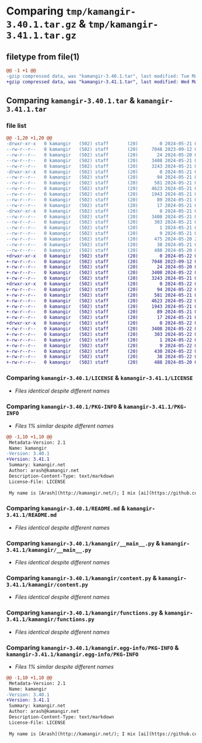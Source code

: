 # Comparing `tmp/kamangir-3.40.1.tar.gz` & `tmp/kamangir-3.41.1.tar.gz`

## filetype from file(1)

```diff
@@ -1 +1 @@
-gzip compressed data, was "kamangir-3.40.1.tar", last modified: Tue May 21 02:53:18 2024, max compression
+gzip compressed data, was "kamangir-3.41.1.tar", last modified: Wed May 22 02:19:10 2024, max compression
```

## Comparing `kamangir-3.40.1.tar` & `kamangir-3.41.1.tar`

### file list

```diff
@@ -1,20 +1,20 @@
-drwxr-xr-x   0 kamangir   (502) staff       (20)        0 2024-05-21 02:53:18.876500 kamangir-3.40.1/
--rw-r--r--   0 kamangir   (502) staff       (20)     7048 2023-09-12 02:58:40.000000 kamangir-3.40.1/LICENSE
--rw-r--r--   0 kamangir   (502) staff       (20)       24 2024-05-20 04:50:43.000000 kamangir-3.40.1/MANIFEST.in
--rw-r--r--   0 kamangir   (502) staff       (20)     3408 2024-05-21 02:53:18.875905 kamangir-3.40.1/PKG-INFO
--rw-r--r--   0 kamangir   (502) staff       (20)     3243 2024-05-21 02:52:53.000000 kamangir-3.40.1/README.md
-drwxr-xr-x   0 kamangir   (502) staff       (20)        0 2024-05-21 02:53:18.873636 kamangir-3.40.1/kamangir/
--rw-r--r--   0 kamangir   (502) staff       (20)       94 2024-05-21 02:53:15.000000 kamangir-3.40.1/kamangir/__init__.py
--rw-r--r--   0 kamangir   (502) staff       (20)      581 2024-05-21 02:51:14.000000 kamangir-3.40.1/kamangir/__main__.py
--rw-r--r--   0 kamangir   (502) staff       (20)     4623 2024-05-21 02:51:34.000000 kamangir-3.40.1/kamangir/content.py
--rw-r--r--   0 kamangir   (502) staff       (20)     1943 2024-05-21 02:51:14.000000 kamangir-3.40.1/kamangir/functions.py
--rw-r--r--   0 kamangir   (502) staff       (20)       89 2024-05-21 02:51:14.000000 kamangir-3.40.1/kamangir/logger.py
--rw-r--r--   0 kamangir   (502) staff       (20)       17 2024-05-21 02:51:14.000000 kamangir-3.40.1/kamangir/urls.py
-drwxr-xr-x   0 kamangir   (502) staff       (20)        0 2024-05-21 02:53:18.875432 kamangir-3.40.1/kamangir.egg-info/
--rw-r--r--   0 kamangir   (502) staff       (20)     3408 2024-05-21 02:53:18.000000 kamangir-3.40.1/kamangir.egg-info/PKG-INFO
--rw-r--r--   0 kamangir   (502) staff       (20)      303 2024-05-21 02:53:18.000000 kamangir-3.40.1/kamangir.egg-info/SOURCES.txt
--rw-r--r--   0 kamangir   (502) staff       (20)        1 2024-05-21 02:53:18.000000 kamangir-3.40.1/kamangir.egg-info/dependency_links.txt
--rw-r--r--   0 kamangir   (502) staff       (20)        9 2024-05-21 02:53:18.000000 kamangir-3.40.1/kamangir.egg-info/top_level.txt
--rw-r--r--   0 kamangir   (502) staff       (20)      475 2024-05-20 22:39:45.000000 kamangir-3.40.1/requirements.txt
--rw-r--r--   0 kamangir   (502) staff       (20)       38 2024-05-21 02:53:18.876599 kamangir-3.40.1/setup.cfg
--rw-r--r--   0 kamangir   (502) staff       (20)      488 2024-05-20 01:29:24.000000 kamangir-3.40.1/setup.py
+drwxr-xr-x   0 kamangir   (502) staff       (20)        0 2024-05-22 02:19:10.723890 kamangir-3.41.1/
+-rw-r--r--   0 kamangir   (502) staff       (20)     7048 2023-09-12 02:58:40.000000 kamangir-3.41.1/LICENSE
+-rw-r--r--   0 kamangir   (502) staff       (20)       24 2024-05-20 04:50:43.000000 kamangir-3.41.1/MANIFEST.in
+-rw-r--r--   0 kamangir   (502) staff       (20)     3408 2024-05-22 02:19:10.723425 kamangir-3.41.1/PKG-INFO
+-rw-r--r--   0 kamangir   (502) staff       (20)     3243 2024-05-21 02:52:53.000000 kamangir-3.41.1/README.md
+drwxr-xr-x   0 kamangir   (502) staff       (20)        0 2024-05-22 02:19:10.720869 kamangir-3.41.1/kamangir/
+-rw-r--r--   0 kamangir   (502) staff       (20)       94 2024-05-22 02:19:04.000000 kamangir-3.41.1/kamangir/__init__.py
+-rw-r--r--   0 kamangir   (502) staff       (20)      581 2024-05-21 02:51:14.000000 kamangir-3.41.1/kamangir/__main__.py
+-rw-r--r--   0 kamangir   (502) staff       (20)     4623 2024-05-22 02:18:49.000000 kamangir-3.41.1/kamangir/content.py
+-rw-r--r--   0 kamangir   (502) staff       (20)     1943 2024-05-21 02:51:14.000000 kamangir-3.41.1/kamangir/functions.py
+-rw-r--r--   0 kamangir   (502) staff       (20)       89 2024-05-21 02:51:14.000000 kamangir-3.41.1/kamangir/logger.py
+-rw-r--r--   0 kamangir   (502) staff       (20)       17 2024-05-21 02:51:14.000000 kamangir-3.41.1/kamangir/urls.py
+drwxr-xr-x   0 kamangir   (502) staff       (20)        0 2024-05-22 02:19:10.722896 kamangir-3.41.1/kamangir.egg-info/
+-rw-r--r--   0 kamangir   (502) staff       (20)     3408 2024-05-22 02:19:10.000000 kamangir-3.41.1/kamangir.egg-info/PKG-INFO
+-rw-r--r--   0 kamangir   (502) staff       (20)      303 2024-05-22 02:19:10.000000 kamangir-3.41.1/kamangir.egg-info/SOURCES.txt
+-rw-r--r--   0 kamangir   (502) staff       (20)        1 2024-05-22 02:19:10.000000 kamangir-3.41.1/kamangir.egg-info/dependency_links.txt
+-rw-r--r--   0 kamangir   (502) staff       (20)        9 2024-05-22 02:19:10.000000 kamangir-3.41.1/kamangir.egg-info/top_level.txt
+-rw-r--r--   0 kamangir   (502) staff       (20)      430 2024-05-22 02:17:19.000000 kamangir-3.41.1/requirements.txt
+-rw-r--r--   0 kamangir   (502) staff       (20)       38 2024-05-22 02:19:10.723987 kamangir-3.41.1/setup.cfg
+-rw-r--r--   0 kamangir   (502) staff       (20)      488 2024-05-20 01:29:24.000000 kamangir-3.41.1/setup.py
```

### Comparing `kamangir-3.40.1/LICENSE` & `kamangir-3.41.1/LICENSE`

 * *Files identical despite different names*

### Comparing `kamangir-3.40.1/PKG-INFO` & `kamangir-3.41.1/PKG-INFO`

 * *Files 1% similar despite different names*

```diff
@@ -1,10 +1,10 @@
 Metadata-Version: 2.1
 Name: kamangir
-Version: 3.40.1
+Version: 3.41.1
 Summary: kamangir.net
 Author: arash@kamangir.net
 Description-Content-Type: text/markdown
 License-File: LICENSE
 
 My name is [Arash](http://kamangir.net/); I mix [ai](https://github.com/kamangir/roofAI), [cloud](https://github.com/kamangir/hubble), and [mathematics](https://github.com/kamangir/giza) into minimal forms that seek survival.
```

### Comparing `kamangir-3.40.1/README.md` & `kamangir-3.41.1/README.md`

 * *Files identical despite different names*

### Comparing `kamangir-3.40.1/kamangir/__main__.py` & `kamangir-3.41.1/kamangir/__main__.py`

 * *Files identical despite different names*

### Comparing `kamangir-3.40.1/kamangir/content.py` & `kamangir-3.41.1/kamangir/content.py`

 * *Files identical despite different names*

### Comparing `kamangir-3.40.1/kamangir/functions.py` & `kamangir-3.41.1/kamangir/functions.py`

 * *Files identical despite different names*

### Comparing `kamangir-3.40.1/kamangir.egg-info/PKG-INFO` & `kamangir-3.41.1/kamangir.egg-info/PKG-INFO`

 * *Files 1% similar despite different names*

```diff
@@ -1,10 +1,10 @@
 Metadata-Version: 2.1
 Name: kamangir
-Version: 3.40.1
+Version: 3.41.1
 Summary: kamangir.net
 Author: arash@kamangir.net
 Description-Content-Type: text/markdown
 License-File: LICENSE
 
 My name is [Arash](http://kamangir.net/); I mix [ai](https://github.com/kamangir/roofAI), [cloud](https://github.com/kamangir/hubble), and [mathematics](https://github.com/kamangir/giza) into minimal forms that seek survival.
```


